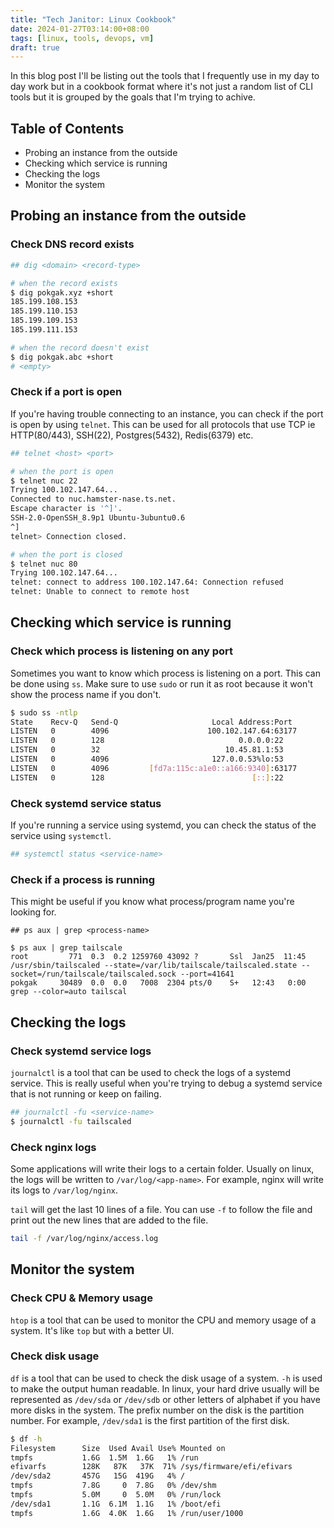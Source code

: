 ```yaml
---
title: "Tech Janitor: Linux Cookbook"
date: 2024-01-27T03:14:00+08:00
tags: [linux, tools, devops, vm]
draft: true
---
```


In this blog post I'll be listing out the tools that I frequently use in my day to day work but in a cookbook format where it's not just a random list of CLI tools but it is grouped by the goals that I'm trying to achive.

## Table of Contents

* Probing an instance from the outside
* Checking which service is running
* Checking the logs
* Monitor the system

## Probing an instance from the outside

### Check DNS record exists

```bash
## dig <domain> <record-type>

# when the record exists
$ dig pokgak.xyz +short
185.199.108.153
185.199.110.153
185.199.109.153
185.199.111.153

# when the record doesn't exist
$ dig pokgak.abc +short
# <empty>
```

### Check if a port is open

If you're having trouble connecting to an instance, you can check if the port is open by using `telnet`. This can be used for all protocols that use TCP ie HTTP(80/443), SSH(22), Postgres(5432), Redis(6379) etc.

```bash
## telnet <host> <port>

# when the port is open
$ telnet nuc 22
Trying 100.102.147.64...
Connected to nuc.hamster-nase.ts.net.
Escape character is '^]'.
SSH-2.0-OpenSSH_8.9p1 Ubuntu-3ubuntu0.6
^]
telnet> Connection closed.

# when the port is closed
$ telnet nuc 80
Trying 100.102.147.64...
telnet: connect to address 100.102.147.64: Connection refused
telnet: Unable to connect to remote host
```

## Checking which service is running

### Check which process is listening on any port

Sometimes you want to know which process is listening on a port. This can be done using `ss`. Make sure to use `sudo` or run it as root because it won't show the process name if you don't.

```bash
$ sudo ss -ntlp
State    Recv-Q   Send-Q                     Local Address:Port        Peer Address:Port   Process
LISTEN   0        4096                      100.102.147.64:63177            0.0.0.0:*       users:(("tailscaled",pid=771,fd=26))
LISTEN   0        128                              0.0.0.0:22               0.0.0.0:*       users:(("sshd",pid=719,fd=3))
LISTEN   0        32                            10.45.81.1:53               0.0.0.0:*       users:(("dnsmasq",pid=1047,fd=7))
LISTEN   0        4096                       127.0.0.53%lo:53               0.0.0.0:*       users:(("systemd-resolve",pid=607,fd=14))
LISTEN   0        4096         [fd7a:115c:a1e0::a166:9340]:63177               [::]:*       users:(("tailscaled",pid=771,fd=28))
LISTEN   0        128                                 [::]:22                  [::]:*       users:(("sshd",pid=719,fd=4))
```

### Check systemd service status

If you're running a service using systemd, you can check the status of the service using `systemctl`.

```bash
## systemctl status <service-name>
```

### Check if a process is running

This might be useful if you know what process/program name you're looking for.

```base
## ps aux | grep <process-name>

$ ps aux | grep tailscale
root         771  0.3  0.2 1259760 43092 ?       Ssl  Jan25  11:45 /usr/sbin/tailscaled --state=/var/lib/tailscale/tailscaled.state --socket=/run/tailscale/tailscaled.sock --port=41641
pokgak     30489  0.0  0.0   7008  2304 pts/0    S+   12:43   0:00 grep --color=auto tailscal
```

## Checking the logs

### Check systemd service logs

`journalctl` is a tool that can be used to check the logs of a systemd service. This is really useful when you're trying to debug a systemd service that is not running or keep on failing.

```bash
## journalctl -fu <service-name>
$ journalctl -fu tailscaled
```

### Check nginx logs

Some applications will write their logs to a certain folder. Usually on linux, the logs will be written to `/var/log/<app-name>`. For example, nginx will write its logs to `/var/log/nginx`.

`tail` will get the last 10 lines of a file. You can use `-f` to follow the file and print out the new lines that are added to the file.

```bash
tail -f /var/log/nginx/access.log
```

## Monitor the system

### Check CPU & Memory usage

`htop` is a tool that can be used to monitor the CPU and memory usage of a system. It's like `top` but with a better UI.

### Check disk usage

`df` is a tool that can be used to check the disk usage of a system. `-h` is used to make the output human readable. In linux, your hard drive usually will be represented as `/dev/sda` or `/dev/sdb` or other letters of alphabet if you have more disks in the system. The prefix number on the disk is the partition number. For example, `/dev/sda1` is the first partition of the first disk.

```bash
$ df -h
Filesystem      Size  Used Avail Use% Mounted on
tmpfs           1.6G  1.5M  1.6G   1% /run
efivarfs        128K   87K   37K  71% /sys/firmware/efi/efivars
/dev/sda2       457G   15G  419G   4% /
tmpfs           7.8G     0  7.8G   0% /dev/shm
tmpfs           5.0M     0  5.0M   0% /run/lock
/dev/sda1       1.1G  6.1M  1.1G   1% /boot/efi
tmpfs           1.6G  4.0K  1.6G   1% /run/user/1000
```
